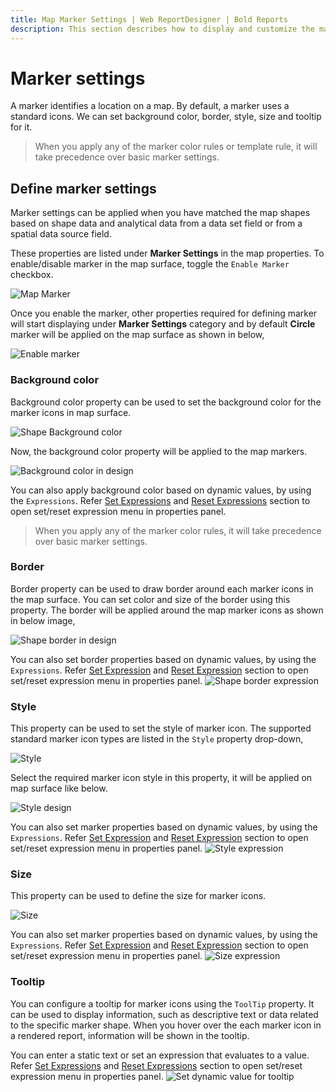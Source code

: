 ```yaml
---
title: Map Marker Settings | Web ReportDesigner | Bold Reports
description: This section describes how to display and customize the markers in Map Report Item with the Bold Report Designer
---
```


# Marker settings

A marker identifies a location on a map. By default, a marker uses a standard icons. We can set background color, border, style, size and tooltip for it.

> When you apply any of the marker color rules or template rule, it will take precedence over basic marker settings.

## Define marker settings

Marker settings can be applied when you have matched the map shapes based on shape data and analytical data from a data set field or from a spatial data source field.

These properties are listed under **Marker Settings** in the map properties. To enable/disable marker in the map surface, toggle the `Enable Marker` checkbox.

![Map Marker](/static/assets/on-premise/images/report-designer/report-items/map/marker-settings/initial.png)

Once you enable the marker, other properties required for defining marker will start displaying under **Marker Settings** category and by default **Circle** marker will be applied on the map surface as shown in below,

![Enable marker](/static/assets/on-premise/images/report-designer/report-items/map/marker-settings/enable-marker.png)

### Background color

Background color property can be used to set the background color for the marker icons in map surface.

![Shape Background color](/static/assets/on-premise/images/report-designer/report-items/map/marker-settings/bg-color.png)

Now, the background color property will be applied to the map markers.

![Background color in design](/static/assets/on-premise/images/report-designer/report-items/map/marker-settings/bg-color-design.png)

You can also apply background color based on dynamic values, by using the `Expressions`. Refer [Set Expressions](./../../../compose-report/properties-panel/#set-expression) and [Reset Expressions](./../../../compose-report/properties-panel/#reset-expression) section to open set/reset expression menu in properties panel.
> When you apply any of the marker color rules, it will take precedence over basic marker settings.

### Border

Border property can be used to draw border around each marker icons in the map surface. You can set color and size of the border using this property. The border will be applied around the map marker icons as shown in below image,

![Shape border in design](/static/assets/on-premise/images/report-designer/report-items/map/marker-settings/border-design.png)

You can also set border properties based on dynamic values, by using the `Expressions`. Refer [Set Expression](./../../../compose-report/properties-panel/#set-expression) and [Reset Expression](./../../../compose-report/properties-panel/#reset-expression) section to open set/reset expression menu in properties panel.
![Shape border expression](/static/assets/on-premise/images/report-designer/report-items/map/marker-settings/expression-menu.png)

### Style

This property can be used to set the style of marker icon. The supported standard marker icon types are listed in the `Style` property drop-down,

![Style](/static/assets/on-premise/images/report-designer/report-items/map/marker-settings/style.png)

Select the required marker icon style in this property, it will be applied on map surface like below.

![Style design](/static/assets/on-premise/images/report-designer/report-items/map/marker-settings/style-design.png)

You can also set marker properties based on dynamic values, by using the `Expressions`. Refer [Set Expression](./../../../compose-report/properties-panel/#set-expression) and [Reset Expression](./../../../compose-report/properties-panel/#reset-expression) section to open set/reset expression menu in properties panel.
![Style expression](/static/assets/on-premise/images/report-designer/report-items/map/marker-settings/style-expression.png)

### Size

This property can be used to define the size for marker icons.

![Size](/static/assets/on-premise/images/report-designer/report-items/map/marker-settings/size.png)

You can also set marker properties based on dynamic values, by using the `Expressions`. Refer [Set Expression](./../../../compose-report/properties-panel/#set-expression) and [Reset Expression](./../../../compose-report/properties-panel/#reset-expression) section to open set/reset expression menu in properties panel.
![Size expression](/static/assets/on-premise/images/report-designer/report-items/map/marker-settings/style-expression.png)

### Tooltip

You can configure a tooltip for marker icons using the `ToolTip` property. It can be used to display information, such as descriptive text or data related to the specific marker shape. When you hover over the each marker icon in a rendered report, information will be shown in the tooltip.

You can enter a static text or set an expression that evaluates to a value. Refer [Set Expressions](./../../../compose-report/properties-panel/#set-expression) and [Reset Expressions](./../../../compose-report/properties-panel/#reset-expression) section to open set/reset expression menu in properties panel.
![Set dynamic value for tooltip](/static/assets/on-premise/images/report-designer/report-items/map/marker-settings/tooltip.png)